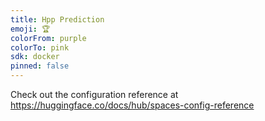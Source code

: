 ```yaml
---
title: Hpp Prediction
emoji: 🏆
colorFrom: purple
colorTo: pink
sdk: docker
pinned: false
---
```


Check out the configuration reference at https://huggingface.co/docs/hub/spaces-config-reference
